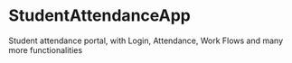 # StudentAttendanceApp
Student attendance portal, with Login, Attendance, Work Flows and many more functionalities
